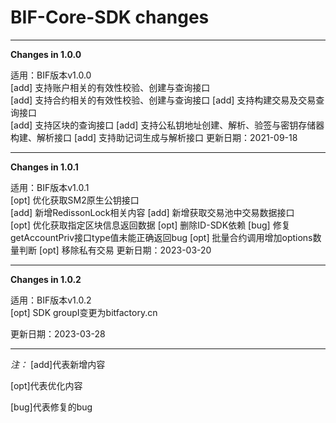 # BIF-Core-SDK changes

* * *

**Changes in 1.0.0**  

适用：BIF版本v1.0.0  
[add] 支持账户相关的有效性校验、创建与查询接口  
[add] 支持合约相关的有效性校验、创建与查询接口 
[add] 支持构建交易及交易查询接口  
[add] 支持区块的查询接口
[add] 支持公私钥地址创建、解析、验签与密钥存储器构建、解析接口
[add] 支持助记词生成与解析接口
更新日期：2021-09-18

* * *

**Changes in 1.0.1**  

适用：BIF版本v1.0.1  
[opt] 优化获取SM2原生公钥接口  
[add] 新增RedissonLock相关内容
[add] 新增获取交易池中交易数据接口  
[opt] 优化获取指定区块信息返回数据
[opt] 删除ID-SDK依赖
[bug] 修复getAccountPriv接口type值未能正确返回bug
[opt] 批量合约调用增加options数量判断
[opt] 移除私有交易 
更新日期：2023-03-20  

* * *

**Changes in 1.0.2**  

适用：BIF版本v1.0.2  
[opt] SDK groupI变更为bitfactory.cn

更新日期：2023-03-28  

* * *

*注：*
  [add]代表新增内容  

  [opt]代表优化内容  

  [bug]代表修复的bug  
